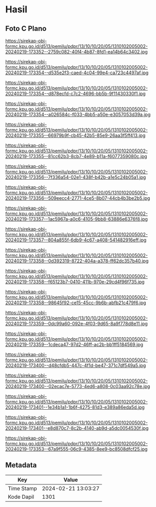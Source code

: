 # Hasil

## Foto C Plano

https://sirekap-obj-formc.kpu.go.id/d513/pemilu/pdpr/13/10/10/20/05/1310102005002-20240219-173352--2759c082-40f4-4b87-8fd1-ea14b64c3402.jpg

https://sirekap-obj-formc.kpu.go.id/d513/pemilu/pdpr/13/10/10/20/05/1310102005002-20240219-173354--d535e2f3-caed-4c04-99e4-ca723c4497af.jpg

https://sirekap-obj-formc.kpu.go.id/d513/pemilu/pdpr/13/10/10/20/05/1310102005002-20240219-173354--d878ecfd-c7c2-4696-bb5b-9f11430330f1.jpg

https://sirekap-obj-formc.kpu.go.id/d513/pemilu/pdpr/13/10/10/20/05/1310102005002-20240219-173354--a026584c-f033-4bb5-a50e-e3057053d39a.jpg

https://sirekap-obj-formc.kpu.go.id/d513/pemilu/pdpr/13/10/10/20/05/1310102005002-20240219-173355--66979b9f-cb45-42b5-85e9-26aa3f5ff413.jpg

https://sirekap-obj-formc.kpu.go.id/d513/pemilu/pdpr/13/10/10/20/05/1310102005002-20240219-173355--81cc62b3-8cb7-4e89-b11a-f6077359080c.jpg

https://sirekap-obj-formc.kpu.go.id/d513/pemilu/pdpr/13/10/10/20/05/1310102005002-20240219-173356--7f336a54-02e1-438f-b42b-a1e5c24b05a1.jpg

https://sirekap-obj-formc.kpu.go.id/d513/pemilu/pdpr/13/10/10/20/05/1310102005002-20240219-173356--509eecc4-2771-4ce5-8b07-44cb4b3be2b5.jpg

https://sirekap-obj-formc.kpu.go.id/d513/pemilu/pdpr/13/10/10/20/05/1310102005002-20240219-173357--1ac5967a-a0c6-4105-9bb8-63886e6376f8.jpg

https://sirekap-obj-formc.kpu.go.id/d513/pemilu/pdpr/13/10/10/20/05/1310102005002-20240219-173357--804a855f-6db9-4c67-a408-541482916eff.jpg

https://sirekap-obj-formc.kpu.go.id/d513/pemilu/pdpr/13/10/10/20/05/1310102005002-20240219-173358--0d392319-8722-404a-a378-ff62dc357b40.jpg

https://sirekap-obj-formc.kpu.go.id/d513/pemilu/pdpr/13/10/10/20/05/1310102005002-20240219-173358--f65123b7-0410-411b-970e-29cd4f96f735.jpg

https://sirekap-obj-formc.kpu.go.id/d513/pemilu/pdpr/13/10/10/20/05/1310102005002-20240219-173358--98645f92-ce15-45cc-9b6b-abfb21c479f6.jpg

https://sirekap-obj-formc.kpu.go.id/d513/pemilu/pdpr/13/10/10/20/05/1310102005002-20240219-173359--0dc99a60-092e-4f03-9d65-8a9f778d8e11.jpg

https://sirekap-obj-formc.kpu.go.id/d513/pemilu/pdpr/13/10/10/20/05/1310102005002-20240219-173359--1cdeca47-97d2-46ff-ac2b-bb1ff5184569.jpg

https://sirekap-obj-formc.kpu.go.id/d513/pemilu/pdpr/13/10/10/20/05/1310102005002-20240219-173400--d48cfdb5-447c-4f1d-be47-371c7df549a5.jpg

https://sirekap-obj-formc.kpu.go.id/d513/pemilu/pdpr/13/10/10/20/05/1310102005002-20240219-173400--02ecac7e-5773-4ed6-a808-0c03aa92c78e.jpg

https://sirekap-obj-formc.kpu.go.id/d513/pemilu/pdpr/13/10/10/20/05/1310102005002-20240219-173401--1e34b1a1-1b6f-4275-81d3-e389a86eda5d.jpg

https://sirekap-obj-formc.kpu.go.id/d513/pemilu/pdpr/13/10/10/20/05/1310102005002-20240219-173401--e8d870c7-8c2b-4140-ab9d-a5dc0054530f.jpg

https://sirekap-obj-formc.kpu.go.id/d513/pemilu/pdpr/13/10/10/20/05/1310102005002-20240219-173353--67a9f555-06c9-4385-8ee9-bc8508dfcf25.jpg


## Metadata

| Key        | Value               |
| ---------- | ------------------- |
| Time Stamp | 2024-02-21 13:03:27 |
| Kode Dapil | 1301                |



